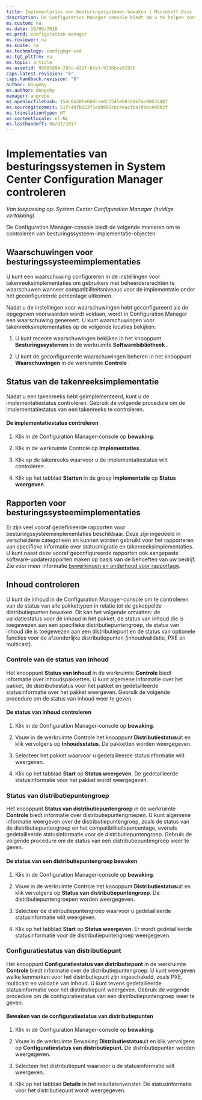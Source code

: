 ```yaml
---
title: Implementaties van besturingssystemen bewaken | Microsoft Docs
description: De Configuration Manager-console biedt om u te helpen controleren besturingssysteem-implementatie-objecten, waarschuwingen, rapporten en verschillende statusindicatoren.
ms.custom: na
ms.date: 10/06/2016
ms.prod: configuration-manager
ms.reviewer: na
ms.suite: na
ms.technology: configmgr-osd
ms.tgt_pltfrm: na
ms.topic: article
ms.assetid: 08085d94-295c-432f-b5e3-9736bce0193b
caps.latest.revision: "6"
caps.handback.revision: "0"
author: Dougeby
ms.author: dougeby
manager: angrobe
ms.openlocfilehash: 154c0a286e6b9ccedc7545eb010967ac00d35407
ms.sourcegitcommit: 51fc48fb023f1e8d995c6c4eacfda7dbec4d0b2f
ms.translationtype: HT
ms.contentlocale: nl-NL
ms.lasthandoff: 08/07/2017
---
```

# <a name="monitor-operating-system-deployments-in-system-center-configuration-manager"></a>Implementaties van besturingssystemen in System Center Configuration Manager controleren

*Van toepassing op: System Center Configuration Manager (huidige vertakking)*

De Configuration Manager-console biedt de volgende manieren om te controleren van besturingssysteem-implementatie-objecten.  


##  <a name="BKMK_OSDAlerts"></a> Waarschuwingen voor besturingssysteemimplementaties  
 U kunt een waarschuwing configureren in de instellingen voor takenreeksimplementaties om gebruikers met beheerdersrechten te waarschuwen wanneer compatibiliteitsniveaus voor de implementatie onder het geconfigureerde percentage uitkomen.  

 Nadat u de instellingen voor waarschuwingen hebt geconfigureerd als de opgegeven voorwaarden wordt voldaan, wordt in Configuration Manager een waarschuwing genereert. U kunt waarschuwingen voor takenreeksimplementaties op de volgende locaties bekijken:  

1.  U kunt recente waarschuwingen bekijken in het knooppunt **Besturingssystemen** in de werkruimte **Softwarebibliotheek** .  

2.  U kunt de geconfigureerde waarschuwingen beheren in het knooppunt **Waarschuwingen** in de werkruimte **Controle** .  

##  <a name="BKMK_TSDeployStatus"></a> Status van de takenreeksimplementatie  
 Nadat u een takenreeks hebt geïmplementeerd, kunt u de implementatiestatus controleren. Gebruik de volgende procedure om de implementatiestatus van een takenreeks te controleren.  

#### <a name="to-monitor-deployment-status"></a>De implementatiestatus controleren  

1.  Klik in de Configuration Manager-console op **bewaking**.  

2.  Klik in de werkruimte Controle op **Implementaties**.  

3.  Klik op de takenreeks waarvoor u de implementatiestatus wilt controleren.  

4.  Klik op het tabblad **Starten** in de groep **Implementatie** op **Status weergeven**.  

##  <a name="BKMK_TSReports"></a> Rapporten voor besturingssysteemimplementaties  
 Er zijn veel vooraf gedefinieerde rapporten voor besturingssysteemimplementaties beschikbaar. Deze zijn ingedeeld in verscheidene categorieën en kunnen worden gebruikt voor het rapporteren van specifieke informatie over statusmigratie en takenreeksimplementaties. U kunt naast deze vooraf geconfigureerde rapporten ook aangepaste software-updaterapporten maken op basis van de behoeften van uw bedrijf. Zie voor meer informatie [bewerkingen en onderhoud voor rapportage](../../core/servers/manage/operations-and-maintenance-for-reporting.md).  

##  <a name="BKMK_MonitorContent"></a> Inhoud controleren  
 U kunt de inhoud in de Configuration Manager-console om te controleren van de status van alle pakkettypen in relatie tot de gekoppelde distributiepunten bewaken. Dit kan het volgende omvatten: de validatiestatus voor de inhoud in het pakket, de status van inhoud die is toegewezen aan een specifieke distributiepuntengroep, de status van inhoud die is toegewezen aan een distributiepunt en de status van optionele functies voor de afzonderlijke distributiepunten (inhoudvalidatie, PXE en multicast).  

###  <a name="BKMK_ContentStatus"></a> Controle van de status van inhoud  
 Het knooppunt **Status van inhoud** in de werkruimte **Controle** biedt informatie over inhoudspakketten. U kunt algemene informatie over het pakket, de distributiestatus voor het pakket en gedetailleerde statusinformatie over het pakket weergeven. Gebruik de volgende procedure om de status van inhoud weer te geven.  

#### <a name="to-monitor-content-status"></a>De status van inhoud controleren  

1.  Klik in de Configuration Manager-console op **bewaking**.  

2.  Vouw in de werkruimte Controle het knooppunt **Distributiestatus**uit en klik vervolgens op **Inhoudsstatus**. De pakketten worden weergegeven.  

3.  Selecteer het pakket waarvoor u gedetailleerde statusinformatie wilt weergeven.  

4.  Klik op het tabblad **Start** op **Status weergeven**. De gedetailleerde statusinformatie voor het pakket wordt weergegeven.  

###  <a name="BKMK_DPGroupStatus"></a> Status van distributiepuntengroep  
 Het knooppunt **Status van distributiepuntengroep** in de werkruimte **Controle** biedt informatie over distributiepuntengroepen. U kunt algemene informatie weergeven over de distributiepuntengroep, zoals de status van de distributiepuntengroep en het compatibiliteitspercentage, evenals gedetailleerde statusinformatie voor de distributiepuntengroep. Gebruik de volgende procedure om de status van een distributiepuntengroep weer te geven.  

#### <a name="to-monitor-distribution-point-group-status"></a>De status van een distributiepuntengroep bewaken  

1.  Klik in de Configuration Manager-console op **bewaking**.  

2.  Vouw in de werkruimte Controle het knooppunt **Distributiestatus**uit en klik vervolgens op **Status van distributiepuntengroep**. De distributiepuntengroepen worden weergegeven.  

3.  Selecteer de distributiepuntengroep waarvoor u gedetailleerde statusinformatie wilt weergeven.  

4.  Klik op het tabblad **Start** op **Status weergeven**. Er wordt gedetailleerde statusinformatie voor de distributiepuntengroep weergegeven.  

###  <a name="BKMK_DPConfigStatus"></a> Configuratiestatus van distributiepunt  
 Het knooppunt **Configuratiestatus van distributiepunt** in de werkruimte **Controle** biedt informatie over de distributiepuntengroep. U kunt weergeven welke kenmerken voor het distributiepunt zijn ingeschakeld, zoals PXE, multicast en validatie van inhoud. U kunt tevens gedetailleerde statusinformatie voor het distributiepunt weergeven. Gebruik de volgende procedure om de configuratiestatus van een distributiepuntengroep weer te geven.  

#### <a name="to-monitor-distribution-point-configuration-status"></a>Bewaken van de configuratiestatus van distributiepunten  

1.  Klik in de Configuration Manager-console op **bewaking**.  

2.  Vouw in de werkruimte Bewaking **Distributiestatus**uit en klik vervolgens op **Configuratiestatus van distributiepunt**. De distributiepunten worden weergegeven.  

3.  Selecteer het distributiepunt waarvoor u de statusinformatie wilt weergeven.  

4.  Klik op het tabblad **Details** in het resultatenvenster. De statusinformatie voor het distributiepunt wordt weergegeven.  
